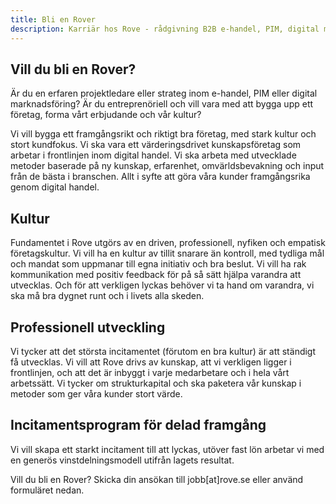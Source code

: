 ```yaml
---
title: Bli en Rover
description: Karriär hos Rove - rådgivning B2B e-handel, PIM, digital marknadsföring
---
```


## Vill du bli en Rover?

Är du en erfaren projektledare eller strateg inom e-handel, PIM eller digital marknadsföring? Är du entreprenöriell och vill vara med att bygga upp ett företag, forma vårt erbjudande och vår kultur?

​Vi vill bygga ett framgångsrikt och riktigt bra företag, med stark kultur och stort kundfokus. Vi ska vara ett värderingsdrivet kunskapsföretag som arbetar i frontlinjen inom digital handel. Vi ska arbeta med utvecklade metoder baserade på ny kunskap, erfarenhet, omvärldsbevakning och input från de bästa i branschen. Allt i syfte att göra våra kunder framgångsrika genom digital handel.

## Kultur

Fundamentet i Rove utgörs av en driven, professionell, nyfiken och empatisk företagskultur. Vi vill ha en kultur av tillit snarare än kontroll, med tydliga mål och mandat som uppmanar till egna initiativ och bra beslut. Vi vill ha rak kommunikation med positiv feedback för på så sätt hjälpa varandra att utvecklas. Och för att verkligen lyckas behöver vi ta hand om varandra, vi ska må bra dygnet runt och i livets alla skeden.

## Professionell utveckling

Vi tycker att det största incitamentet (förutom en bra kultur) är att ständigt få utvecklas. Vi vill att Rove drivs av kunskap, att vi verkligen ligger i frontlinjen, och att det är inbyggt i varje medarbetare och i hela vårt arbetssätt. Vi tycker om strukturkapital och ska paketera vår kunskap i metoder som ger våra kunder stort värde.

## Incitamentsprogram för delad framgång

Vi vill skapa ett starkt incitament till att lyckas, utöver fast lön arbetar vi med en generös vinstdelningsmodell utifrån lagets resultat.

Vill du bli en Rover? Skicka din ansökan till jobb[at]rove.se eller använd formuläret nedan.
